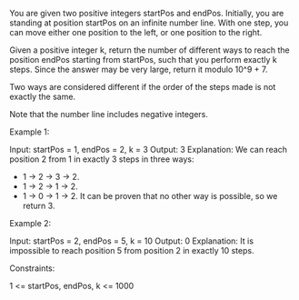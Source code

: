 You are given two positive integers startPos and endPos. Initially, you are
standing at position startPos on an infinite number line. With one step, you
can move either one position to the left, or one position to the right.

Given a positive integer k, return the number of different ways to reach the
position endPos starting from startPos, such that you perform exactly k
steps. Since the answer may be very large, return it modulo 10^9 + 7.

Two ways are considered different if the order of the steps made is not
exactly the same.

Note that the number line includes negative integers.


Example 1:


Input: startPos = 1, endPos = 2, k = 3
Output: 3
Explanation: We can reach position 2 from 1 in exactly 3 steps in three ways:
- 1 -> 2 -> 3 -> 2.
- 1 -> 2 -> 1 -> 2.
- 1 -> 0 -> 1 -> 2.
It can be proven that no other way is possible, so we return 3.

Example 2:


Input: startPos = 2, endPos = 5, k = 10
Output: 0
Explanation: It is impossible to reach position 5 from position 2 in exactly
10 steps.



Constraints:


1 <= startPos, endPos, k <= 1000




